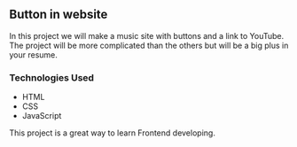 ## Button in website

In this project we will make a music site with buttons and a link to YouTube. The project will be more complicated than the others but will be a big plus in your resume.


### Technologies Used
- HTML
- CSS
- JavaScript


This project is a great way to learn Frontend developing.
